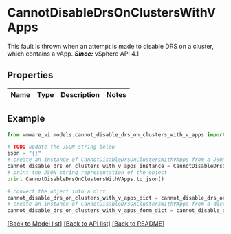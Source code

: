 # CannotDisableDrsOnClustersWithVApps

This fault is thrown when an attempt is made to disable DRS on a cluster, which contains a vApp.  ***Since:*** vSphere API 4.1 

## Properties
Name | Type | Description | Notes
------------ | ------------- | ------------- | -------------

## Example

```python
from vmware_vi.models.cannot_disable_drs_on_clusters_with_v_apps import CannotDisableDrsOnClustersWithVApps

# TODO update the JSON string below
json = "{}"
# create an instance of CannotDisableDrsOnClustersWithVApps from a JSON string
cannot_disable_drs_on_clusters_with_v_apps_instance = CannotDisableDrsOnClustersWithVApps.from_json(json)
# print the JSON string representation of the object
print CannotDisableDrsOnClustersWithVApps.to_json()

# convert the object into a dict
cannot_disable_drs_on_clusters_with_v_apps_dict = cannot_disable_drs_on_clusters_with_v_apps_instance.to_dict()
# create an instance of CannotDisableDrsOnClustersWithVApps from a dict
cannot_disable_drs_on_clusters_with_v_apps_form_dict = cannot_disable_drs_on_clusters_with_v_apps.from_dict(cannot_disable_drs_on_clusters_with_v_apps_dict)
```
[[Back to Model list]](../README.md#documentation-for-models) [[Back to API list]](../README.md#documentation-for-api-endpoints) [[Back to README]](../README.md)


